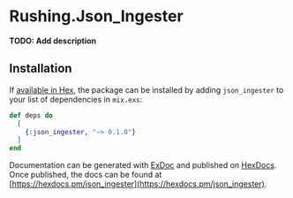 # Rushing.Json_Ingester

**TODO: Add description**

## Installation

If [available in Hex](https://hex.pm/docs/publish), the package can be installed
by adding `json_ingester` to your list of dependencies in `mix.exs`:

```elixir
def deps do
  [
    {:json_ingester, "~> 0.1.0"}
  ]
end
```

Documentation can be generated with [ExDoc](https://github.com/elixir-lang/ex_doc)
and published on [HexDocs](https://hexdocs.pm). Once published, the docs can
be found at [https://hexdocs.pm/json_ingester](https://hexdocs.pm/json_ingester).


